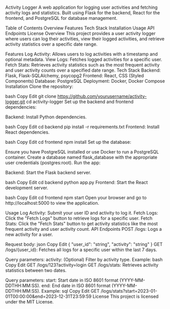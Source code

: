 Activity Logger
A web application for logging user activities and fetching activity logs and statistics. Built using Flask for the backend, React for the frontend, and PostgreSQL for database management.

Table of Contents
Overview
Features
Tech Stack
Installation
Usage
API Endpoints
License
Overview
This project provides a user activity logger where users can log their activities, view their logged activities, and retrieve activity statistics over a specific date range.

Features
Log Activity: Allows users to log activities with a timestamp and optional metadata.
View Logs: Fetches logged activities for a specific user.
Fetch Stats: Retrieves activity statistics such as the most frequent activity and user activity counts over a specified date range.
Tech Stack
Backend: Flask, Flask-SQLAlchemy, psycopg2
Frontend: React, CSS (Styled Components)
Database: PostgreSQL
Deployment: Docker, Docker Compose
Installation
Clone the repository:

bash
Copy
Edit
git clone https://github.com/yourusername/activity-logger.git
cd activity-logger
Set up the backend and frontend dependencies:

Backend: Install Python dependencies.

bash
Copy
Edit
cd backend
pip install -r requirements.txt
Frontend: Install React dependencies.

bash
Copy
Edit
cd frontend
npm install
Set up the database:

Ensure you have PostgreSQL installed or use Docker to run a PostgreSQL container.
Create a database named flask_database with the appropriate user credentials (postgres:root).
Run the app:

Backend: Start the Flask backend server.

bash
Copy
Edit
cd backend
python app.py
Frontend: Start the React development server.

bash
Copy
Edit
cd frontend
npm start
Open your browser and go to http://localhost:5000 to view the application.

Usage
Log Activity: Submit your user ID and activity to log it.
Fetch Logs: Click the "Fetch Logs" button to retrieve logs for a specific user.
Fetch Stats: Click the "Fetch Stats" button to get activity statistics like the most frequent activity and user activity count.
API Endpoints
POST /logs: Logs a new activity for a user.

Request body:
json
Copy
Edit
{
  "user_id": "string",
  "activity": "string"
}
GET /logs/{user_id}: Fetches all logs for a specific user within the last 7 days.

Query parameters:
activity: (Optional) Filter by activity type.
Example:
bash
Copy
Edit
GET /logs/123?activity=login
GET /logs/stats: Retrieves activity statistics between two dates.

Query parameters:
start: Start date in ISO 8601 format (YYYY-MM-DDTHH:MM:SS).
end: End date in ISO 8601 format (YYYY-MM-DDTHH:MM:SS).
Example:
sql
Copy
Edit
GET /logs/stats?start=2023-01-01T00:00:00&end=2023-12-31T23:59:59
License
This project is licensed under the MIT License.
